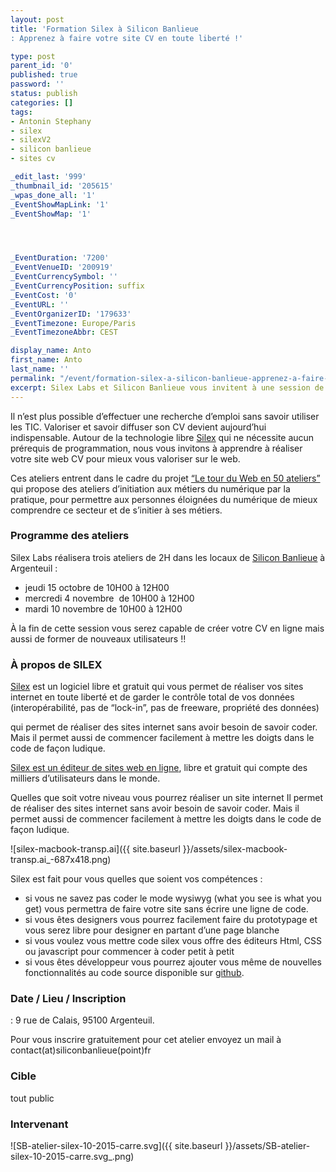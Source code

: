 ```yaml
---
layout: post
title: 'Formation Silex à Silicon Banlieue
: Apprenez à faire votre site CV en toute liberté !'

type: post
parent_id: '0'
published: true
password: ''
status: publish
categories: []
tags:
- Antonin Stephany
- silex
- silexV2
- silicon banlieue
- sites cv

_edit_last: '999'
_thumbnail_id: '205615'
_wpas_done_all: '1'
_EventShowMapLink: '1'
_EventShowMap: '1'




_EventDuration: '7200'
_EventVenueID: '200919'
_EventCurrencySymbol: ''
_EventCurrencyPosition: suffix
_EventCost: '0'
_EventURL: ''
_EventOrganizerID: '179633'
_EventTimezone: Europe/Paris
_EventTimezoneAbbr: CEST

display_name: Anto
first_name: Anto
last_name: ''
permalink: "/event/formation-silex-a-silicon-banlieue-apprenez-a-faire-votre-site-cv-en-toute-liberte/"
excerpt: Silex Labs et Silicon Banlieue vous invitent à une session de formation au logiciel libre et gratuit Silex en partenariat avec la Mission locale d’Argenteuil-Bezons et l’association Activaction pour vous former à la réalisation de sites CV avec Silex.
---
```




Il n’est plus possible d’effectuer une recherche d’emploi sans savoir utiliser les TIC. Valoriser et savoir diffuser son CV devient aujourd’hui indispensable. Autour de la technologie libre [Silex](http://www.silex.me/) qui ne nécessite aucun prérequis de programmation, nous vous invitons à apprendre à réaliser votre site web CV pour mieux vous valoriser sur le web.



Ces ateliers entrent dans le cadre du projet [“Le tour du Web en 50 ateliers”](https://www.silexlabs.org/le-tour-du-web-en-50-ateliers-2/) qui propose des ateliers d’initiation aux métiers du numérique par la pratique, pour permettre aux personnes éloignées du numérique de mieux comprendre ce secteur et de s’initier à ses métiers.

### Programme des ateliers

Silex Labs réalisera trois ateliers de 2H dans les locaux de [Silicon Banlieue](http://www.siliconbanlieue.fr/) à Argenteuil
: 
*   jeudi 15 octobre de 10H00 à 12H00
*   mercredi 4 novembre  de 10H00 à 12H00
*   mardi 10 novembre de 10H00 à 12H00

À la fin de cette session vous serez capable de créer votre CV en ligne mais aussi de former de nouveaux utilisateurs !!

### À propos de SILEX

[Silex](http://www.silex.me/) est un logiciel libre et gratuit qui vous permet de réaliser vos sites internet en toute liberté et de garder le contrôle total de vos données (interopérabilité, pas de “lock-in”, pas de freeware, propriété des données)

qui permet de réaliser des sites internet sans avoir besoin de savoir coder. Mais il permet aussi de commencer facilement à mettre les doigts dans le code de façon ludique.

[Silex est un éditeur de sites web en ligne](http://www.silex.me/), libre et gratuit qui compte des milliers d’utilisateurs dans le monde.

Quelles que soit votre niveau vous pourrez réaliser un site internet Il permet de réaliser des sites internet sans avoir besoin de savoir coder. Mais il permet aussi de commencer facilement à mettre les doigts dans le code de façon ludique.

![silex-macbook-transp.ai]({{ site.baseurl }}/assets/silex-macbook-transp.ai_-687x418.png)

Silex est fait pour vous quelles que soient vos compétences
: 
*   si vous ne savez pas coder le mode wysiwyg (what you see is what you get) vous permettra de faire votre site sans écrire une ligne de code.
*   si vous êtes designers vous pourrez facilement faire du prototypage et vous serez libre pour designer en partant d’une page blanche
*   si vous voulez vous mettre code silex vous offre des éditeurs Html, CSS ou javascript pour commencer à coder petit à petit
*   si vous êtes développeur vous pourrez ajouter vous même de nouvelles fonctionnalités au code source disponible sur [github](https://github.com/silexlabs/Silex).

### Date / Lieu / Inscription


: 9 rue de Calais, 95100 Argenteuil.

Pour vous inscrire gratuitement pour cet atelier envoyez un mail à contact(at)siliconbanlieue(point)fr

### Cible

tout public

### Intervenant



![SB-atelier-silex-10-2015-carre.svg]({{ site.baseurl }}/assets/SB-atelier-silex-10-2015-carre.svg_.png)